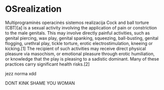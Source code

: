 # OSrealization
Multiprograminės operacinės sistemos realizacija
Cock and ball torture (CBT)[a] is a sexual activity involving the application of pain or constriction to the male genitals. This may involve directly painful activities, such as genital piercing, wax play, genital spanking, squeezing, ball-busting, genital flogging, urethral play, tickle torture, erotic electrostimulation, kneeing or kicking.[1] The recipient of such activities may receive direct physical pleasure via masochism, or emotional pleasure through erotic humiliation, or knowledge that the play is pleasing to a sadistic dominant. Many of these practices carry significant health risks.[2]

jezz norma xdd

DONT KINK SHAME YOU WOMAN
